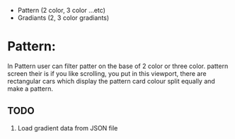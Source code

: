 - Pattern (2 color, 3 color ...etc)
- Gradiants (2, 3 color gradiants)

# Pattern:
 In Pattern user can filter patter on the base of 2 color or three color.
 pattern screen their is if you like scrolling, you put in this viewport, there are rectangular cars which display the pattern card colour split equally and make a pattern.


## TODO

1. Load gradient data from JSON file